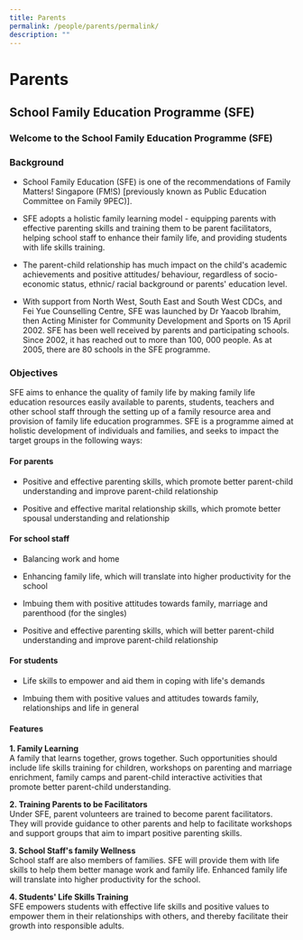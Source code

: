 ```yaml
---
title: Parents
permalink: /people/parents/permalink/
description: ""
---
```

Parents
=======

School Family Education Programme (SFE)
---------------------------------------

### Welcome to the School Family Education Programme (SFE) 

### Background

*   School Family Education (SFE) is one of the recommendations of Family Matters! Singapore (FM!S) \[previously known as Public Education Committee on Family 9PEC)\].
    
*   SFE adopts a holistic family learning model - equipping parents with effective parenting skills and training them to be parent facilitators, helping school staff to enhance their family life, and providing students with life skills training.
    
*   The parent-child relationship has much impact on the child's academic achievements and positive attitudes/ behaviour, regardless of socio-economic status, ethnic/ racial background or parents' education level.
    
*   With support from North West, South East and South West CDCs, and Fei Yue Counselling Centre, SFE was launched by Dr Yaacob Ibrahim, then Acting Minister for Community Development and Sports on 15 April 2002. SFE has been well received by parents and participating schools. Since 2002, it has reached out to more than 100, 000 people. As at 2005, there are 80 schools in the SFE programme.
    

### Objectives

  
SFE aims to enhance the quality of family life by making family life education resources easily available to parents, students, teachers and other school staff through the setting up of a family resource area and provision of family life education programmes. SFE is a programme aimed at holistic development of individuals and families, and seeks to impact the target groups in the following ways: 

#### For parents 

*   Positive and effective parenting skills, which promote better parent-child understanding and improve parent-child relationship
    
*   Positive and effective marital relationship skills, which promote better spousal understanding and relationship
    

#### For school staff 

*   Balancing work and home
    
*   Enhancing family life, which will translate into higher productivity for the school
    
*   Imbuing them with positive attitudes towards family, marriage and parenthood (for the singles)
    
*   Positive and effective parenting skills, which will better parent-child understanding and improve parent-child relationship
    

####   For students 

*   Life skills to empower and aid them in coping with life's demands
    
*   Imbuing them with positive values and attitudes towards family, relationships and life in general
    

####   Features 

  

**1\. Family Learning**  
A family that learns together, grows together. Such opportunities should include life skills training for children, workshops on parenting and marriage enrichment, family camps and parent-child interactive activities that promote better parent-child understanding. 

**2\. Training Parents to be Facilitators**  
Under SFE, parent volunteers are trained to become parent facilitators. They will provide guidance to other parents and help to facilitate workshops and support groups that aim to impart positive parenting skills. 

**3\. School Staff's family Wellness**  
School staff are also members of families. SFE will provide them with life skills to help them better manage work and family life. Enhanced family life will translate into higher productivity for the school. 

**4\. Students' Life Skills Training**  
SFE empowers students with effective life skills and positive values to empower them in their relationships with others, and thereby facilitate their growth into responsible adults.